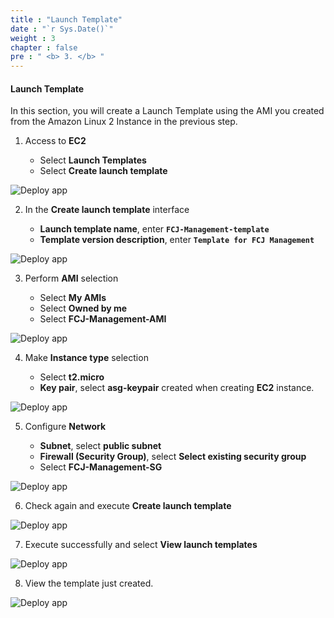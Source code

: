```yaml
---
title : "Launch Template"
date : "`r Sys.Date()`"
weight : 3
chapter : false
pre : " <b> 3. </b> "
---
```


#### Launch Template

In this section, you will create a Launch Template using the AMI you created from the Amazon Linux 2 Instance in the previous step.

1. Access to **EC2**

   - Select **Launch Templates**
   - Select **Create launch template**

![Deploy app](/images/13/0001.png?featherlight=false&width=90pc)

2. In the **Create launch template** interface

    - **Launch template name**, enter **```FCJ-Management-template```**
    - **Template version description**, enter **```Template for FCJ Management```**

![Deploy app](/images/13/0002.png?featherlight=false&width=90pc)

3. Perform **AMI** selection

   - Select **My AMIs**
   - Select **Owned by me**
   - Select **FCJ-Management-AMI**

![Deploy app](/images/13/0003.png?featherlight=false&width=90pc)

4. Make **Instance type** selection

   - Select **t2.micro**
   - **Key pair**, select **asg-keypair** created when creating **EC2** instance.

![Deploy app](/images/13/0004.png?featherlight=false&width=90pc)

5. Configure **Network**

   - **Subnet**, select **public subnet**
   - **Firewall (Security Group)**, select **Select existing security group**
   - Select **FCJ-Management-SG**

![Deploy app](/images/13/0005.png?featherlight=false&width=90pc)

6. Check again and execute **Create launch template**

![Deploy app](/images/13/0006.png?featherlight=false&width=90pc)

7. Execute successfully and select **View launch templates**

![Deploy app](/images/13/0007.png?featherlight=false&width=90pc)

8. View the template just created.

![Deploy app](/images/13/0008.png?featherlight=false&width=90pc)